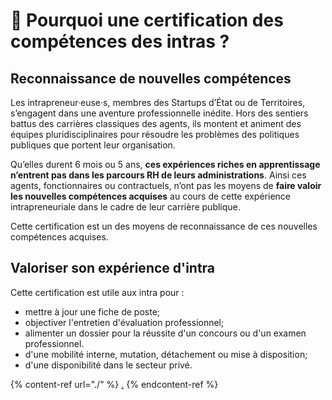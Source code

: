 # 🤔 Pourquoi une certification des compétences des intras ?

## Reconnaissance de nouvelles compétences

Les intrapreneur·euse·s, membres des Startups d’État ou de Territoires, s’engagent dans une aventure professionnelle inédite. Hors des sentiers battus des carrières classiques des agents, ils montent et animent des équipes pluridisciplinaires pour résoudre les problèmes des politiques publiques que portent leur organisation.

Qu’elles durent 6 mois ou 5 ans, **ces expériences riches en apprentissage n’entrent pas dans les parcours RH de leurs administrations**. Ainsi ces agents, fonctionnaires ou contractuels, n’ont pas les moyens de **faire valoir les nouvelles compétences acquises** au cours de cette expérience intrapreneuriale dans le cadre de leur carrière publique.

Cette certification est un des moyens de reconnaissance de ces nouvelles compétences acquises.

## Valoriser son expérience d'intra

Cette certification est utile aux intra pour :

* mettre à jour une fiche de poste;
* objectiver l'entretien d'évaluation professionnel;
* alimenter un dossier pour la réussite d'un concours ou d'un examen professionnel.
* d'une mobilité interne, mutation, détachement ou mise à disposition;
* d'une disponibilité dans le secteur privé.

{% content-ref url="./" %}
[.](./)
{% endcontent-ref %}
